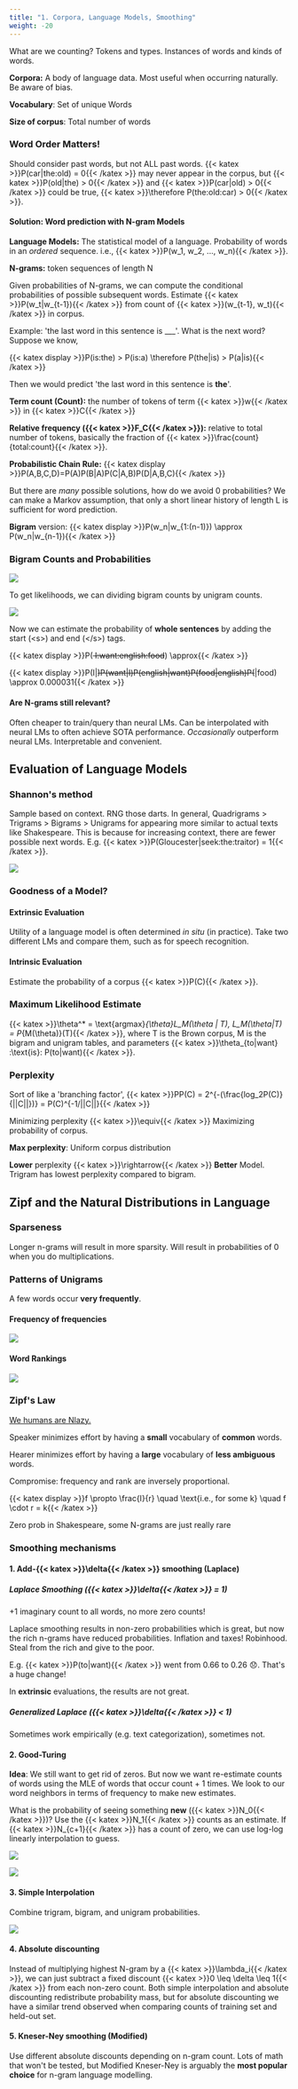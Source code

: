 ```yaml
---
title: "1. Corpora, Language Models, Smoothing"
weight: -20
---
```


What are we counting? Tokens and types. Instances of words and kinds of words.

**Corpora:** A body of language data. Most useful when occurring naturally. Be aware of bias. 

**Vocabulary**: Set of unique Words

**Size of corpus**: Total number of words

### Word Order Matters!

Should consider past words, but not ALL past words. {{< katex >}}P(car|the\:old) = 0{{< /katex >}} may never appear in the corpus, but {{< katex >}}P(old|the) > 0{{< /katex >}} and {{< katex >}}P(car|old) > 0{{< /katex >}} could be true, {{< katex >}}\therefore P(the\:old\:car) > 0{{< /katex >}}.

#### Solution: Word prediction with N-gram Models

**Language Models:** The statistical model of a language. Probability of words in an *ordered* sequence. i.e., {{< katex >}}P(w_1, w_2, ..., w_n){{< /katex >}}.

**N-grams:** token sequences of length N

Given probabilities of N-grams, we can compute the conditional probabilities of possible subsequent words. Estimate {{< katex >}}P(w_t|w_{t-1}){{< /katex >}} from count of {{< katex >}}(w_{t-1}, w_t){{< /katex >}} in corpus. 

Example: 'the last word in this sentence is ___'. What is the next word? Suppose we know, 

{{< katex display >}}P(is\:the) > P(is\:a) \therefore P(the|is) > P(a|is){{< /katex >}}

Then we would predict 'the last word in this sentence is **the**'.

**Term count (Count):** the number of tokens of term {{< katex >}}w{{< /katex >}} in {{< katex >}}C{{< /katex >}}

**Relative frequency ({{< katex >}}F_C{{< /katex >}}):** relative to total number of tokens, basically the fraction of {{< katex >}}\frac{count}{total\:count}{{< /katex >}}.

**Probabilistic Chain Rule:** {{< katex display >}}P(A,B,C,D)=P(A)P(B|A)P(C|A,B)P(D|A,B,C){{< /katex >}}

But there are *many* possible solutions, how do we avoid 0 probabilities? We can make a Markov assumption, that only a short linear history of length L is sufficient for word prediction.

**Bigram** version: {{< katex display >}}P(w_n|w_{1:(n-1)}) \approx P(w_n|w_{n-1}){{< /katex >}}

### Bigram  Counts and Probabilities

![](../bigram_counts.png)

To get likelihoods, we can dividing bigram counts by unigram counts. 

![](../bigram_probabilities.png)

Now we can estimate the probability of **whole sentences** by adding the start (\<s\>) and end (\</s\>) tags.

{{< katex display >}}P(<s> I\:want\:english\:food</s>) \approx{{< /katex >}}

{{< katex display >}}P(I|<s>)P(want|I)P(english|want)P(food|english)P(</s>|food) \approx 0.000031{{< /katex >}}

#### Are N-grams still relevant?

Often cheaper to train/query than neural LMs. Can be interpolated with neural LMs to often achieve SOTA performance. *Occasionally* outperform neural LMs. Interpretable and convenient.

## Evaluation of Language Models

### Shannon's method

Sample based on context. RNG those darts. In general, Quadrigrams > Trigrams > Bigrams > Unigrams for appearing more similar to actual texts like Shakespeare. This is because for increasing context, there are fewer possible next words. E.g. {{< katex >}}P(Gloucester|seek\:the\:traitor) = 1{{< /katex >}}.

![](../shannon.png)

### Goodness of a Model?

#### Extrinsic Evaluation

Utility of a language model is often determined *in situ* (in practice). Take two different LMs and compare them, such as for speech recognition.

#### Intrinsic Evaluation

Estimate the probability of a corpus {{< katex >}}P(C){{< /katex >}}.

### Maximum Likelihood Estimate

{{< katex >}}\theta^* = \text{argmax}_{\theta}L_M(\theta | T), L_M(\theta|T) = P_{M(\theta)}(T){{< /katex >}}, where T is the Brown corpus, M is the bigram and unigram tables, and parameters {{< katex >}}\theta_{to|want} \:\text{is}\: P(to|want){{< /katex >}}.

### Perplexity

Sort of like a 'branching factor', {{< katex >}}PP(C) = 2^{-(\frac{log_2P(C)}{||C||})} = P(C)^{-1/||C||}{{< /katex >}}

Minimizing perplexity {{< katex >}}\equiv{{< /katex >}} Maximizing probability of corpus.

**Max perplexity**: Uniform corpus distribution

**Lower** perplexity {{< katex >}}\rightarrow{{< /katex >}} **Better** Model. Trigram has lowest perplexity compared to bigram.

## Zipf and the Natural Distributions in Language

### Sparseness

Longer n-grams will result in more sparsity. Will result in probabilities of 0 when you do multiplications.

### Patterns of Unigrams

A few words occur **very frequently**.

#### Frequency of frequencies

![](../freqoffreq.png)

#### Word Rankings

![](../wordrankings.png)

### Zipf's Law

<u>We humans are Nlazy.</u>

Speaker minimizes effort by having a **small** vocabulary of **common** words.

Hearer minimizes effort by having a **large** vocabulary of **less ambiguous** words.

Compromise: frequency and rank are inversely proportional.

{{< katex display >}}f \propto \frac{I}{r} \quad \text{i.e., for some k} \quad f \cdot r = k{{< /katex >}}

Zero prob in Shakespeare, some N-grams are just really rare

### Smoothing mechanisms

#### 1. Add-{{< katex >}}\delta{{< /katex >}} smoothing (Laplace)

##### Laplace Smoothing ({{< katex >}}\delta{{< /katex >}} = 1)

+1 imaginary count to all words, no more zero counts!

Laplace smoothing results in non-zero probabilities which is great, but now the rich n-grams have reduced probabilities. Inflation and taxes! Robinhood. Steal from the rich and give to the poor.

E.g. {{< katex >}}P(to|want){{< /katex >}} went from 0.66 to 0.26 :disappointed:. That's a huge change!

In **extrinsic** evaluations, the results are not great.

##### Generalized Laplace ({{< katex >}}\delta{{< /katex >}} < 1)

Sometimes work empirically (e.g. text categorization), sometimes not.

#### 2. Good-Turing

**Idea**: We still want to get rid of zeros. But now we want re-estimate counts of words using the MLE of words that occur count + 1 times. We look to our word neighbors in terms of frequency to make new estimates. 

What is the probability of seeing something **new** ({{< katex >}}N_0{{< /katex >}})? Use the {{< katex >}}N_1{{< /katex >}} counts as an estimate. If {{< katex >}}N_{c+1}{{< /katex >}} has a count of zero, we can use log-log linearly interpolation to guess. 

![](../turing_example.png)

![](../turing_adjustments.png)

#### 3. Simple Interpolation

Combine trigram, bigram, and unigram probabilities.

![](../interp.png)

#### 4. Absolute discounting

Instead of multiplying highest N-gram by a {{< katex >}}\lambda_i{{< /katex >}}, we can just subtract a fixed discount {{< katex >}}0 \leq \delta \leq 1{{< /katex >}} from each non-zero count. Both simple interpolation and absolute discounting redistribute probability mass, but for absolute discounting we have a similar trend observed when comparing counts of training set and held-out set.

#### 5. Kneser-Ney smoothing (Modified)

Use different absolute discounts depending on n-gram count. Lots of math that won't be tested, but Modified Kneser-Ney is arguably the **most popular choice** for n-gram language modelling.





